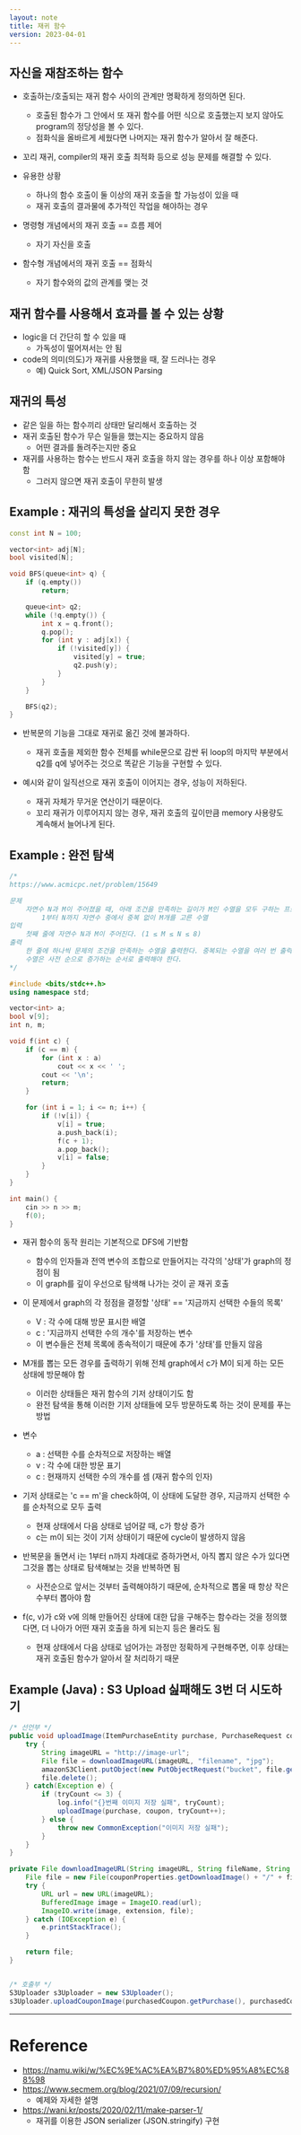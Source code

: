```yaml
---
layout: note
title: 재귀 함수
version: 2023-04-01
---
```


## 자신을 재참조하는 함수





- 호출하는/호출되는 재귀 함수 사이의 관계만 명확하게 정의하면 된다.
    - 호출된 함수가 그 안에서 또 재귀 함수를 어떤 식으로 호출했는지 보지 않아도 program의 정당성을 볼 수 있다.
    - 점화식을 올바르게 세웠다면 나머지는 재귀 함수가 알아서 잘 해준다.

- 꼬리 재귀, compiler의 재귀 호출 최적화 등으로 성능 문제를 해결할 수 있다.

- 유용한 상황
    - 하나의 함수 호출이 둘 이상의 재귀 호출을 할 가능성이 있을 때
    - 재귀 호출의 결과물에 추가적인 작업을 해야하는 경우








- 명령형 개념에서의 재귀 호출 == 흐름 제어
    - 자기 자신을 호출
- 함수형 개념에서의 재귀 호출 == 점화식
    - 자기 함수와의 값의 관계를 맺는 것



## 재귀 함수를 사용해서 효과를 볼 수 있는 상황

- logic을 더 간단히 할 수 있을 때
    - 가독성이 떨어져서는 안 됨
- code의 의미(의도)가 재귀를 사용했을 때, 잘 드러나는 경우
    - 예) Quick Sort, XML/JSON Parsing




## 재귀의 특성

- 같은 일을 하는 함수끼리 상태만 달리해서 호출하는 것
- 재귀 호출된 함수가 무슨 일들을 했는지는 중요하지 않음
    - 어떤 결과를 돌려주는지만 중요
- 재귀를 사용하는 함수는 반드시 재귀 호출을 하지 않는 경우를 하나 이상 포함해야함
    - 그러지 않으면 재귀 호출이 무한히 발생




## Example : 재귀의 특성을 살리지 못한 경우

```cpp
const int N = 100;

vector<int> adj[N];
bool visited[N];

void BFS(queue<int> q) {
    if (q.empty())
        return;

    queue<int> q2;
    while (!q.empty()) {
        int x = q.front();
        q.pop();
        for (int y : adj[x]) {
            if (!visited[y]) {
                visited[y] = true;
                q2.push(y);
            }
        }
    }

    BFS(q2);
}
```

- 반복문의 기능을 그대로 재귀로 옮긴 것에 불과하다.
    - 재귀 호출을 제외한 함수 전체를 while문으로 감싼 뒤 loop의 마지막 부분에서 q2를 q에 넣어주는 것으로 똑같은 기능을 구현할 수 있다.

- 예시와 같이 일직선으로 재귀 호출이 이어지는 경우, 성능이 저하된다.
    - 재귀 자체가 무거운 연산이기 때문이다.
    - 꼬리 재귀가 이루어지지 않는 경우, 재귀 호출의 깊이만큼 memory 사용량도 계속해서 늘어나게 된다.




## Example : 완전 탐색

```cpp
/*
https://www.acmicpc.net/problem/15649

문제
    자연수 N과 M이 주어졌을 때, 아래 조건을 만족하는 길이가 M인 수열을 모두 구하는 프로그램을 작성하시오.
        1부터 N까지 자연수 중에서 중복 없이 M개를 고른 수열
입력
    첫째 줄에 자연수 N과 M이 주어진다. (1 ≤ M ≤ N ≤ 8)
출력
    한 줄에 하나씩 문제의 조건을 만족하는 수열을 출력한다. 중복되는 수열을 여러 번 출력하면 안되며, 각 수열은 공백으로 구분해서 출력해야 한다.
    수열은 사전 순으로 증가하는 순서로 출력해야 한다.
*/

#include <bits/stdc++.h>
using namespace std;

vector<int> a;
bool v[9];
int n, m;

void f(int c) {
    if (c == m) {
        for (int x : a)
            cout << x << ' ';
        cout << '\n';
        return;
    }

    for (int i = 1; i <= n; i++) {
        if (!v[i]) {
            v[i] = true;
            a.push_back(i);
            f(c + 1);
            a.pop_back();
            v[i] = false;
        }
    }
}

int main() {
    cin >> n >> m;
    f(0);
}
```

- 재귀 함수의 동작 원리는 기본적으로 DFS에 기반함
    - 함수의 인자들과 전역 변수의 조합으로 만들어지는 각각의 '상태'가 graph의 정점이 됨
    - 이 graph를 깊이 우선으로 탐색해 나가는 것이 곧 재귀 호출

- 이 문제에서 graph의 각 정점을 결정할 '상태' == '지금까지 선택한 수들의 목록'
    - V : 각 수에 대해 방문 표시한 배열
    - c : '지금까지 선택한 수의 개수'를 저장하는 변수
    - 이 변수들은 전체 목록에 종속적이기 때문에 추가 '상태'를 만들지 않음

- M개를 뽑는 모든 경우를 출력하기 위해 전체 graph에서 c가 M이 되게 하는 모든 상태에 방문해야 함
    - 이러한 상태들은 재귀 함수의 기저 상태이기도 함
    - 완전 탐색을 통해 이러한 기저 상태들에 모두 방문하도록 하는 것이 문제를 푸는 방법

- 변수
    - a : 선택한 수를 순차적으로 저장하는 배열
    - v : 각 수에 대한 방문 표기
    - c : 현재까지 선택한 수의 개수를 셈 (재귀 함수의 인자)

- 기저 상태로는 'c == m'을 check하여, 이 상태에 도달한 경우, 지금까지 선택한 수를 순차적으로 모두 출력
    - 현재 상태에서 다음 상태로 넘어갈 때, c가 항상 증가
    - c는 m이 되는 것이 기저 상태이기 때문에 cycle이 발생하지 않음

- 반복문을 돌면서 i는 1부터 n까지 차례대로 증하가면서, 아직 뽑지 않은 수가 있다면 그것을 뽑는 상태로 탐색해보는 것을 반복하면 됨
    - 사전순으로 앞서는 것부터 출력해야하기 때문에, 순차적으로 뽑울 때 항상 작은 수부터 뽑아야 함

- f(c, v)가 c와 v에 의해 만들어진 상태에 대한 답을 구해주는 함수라는 것을 정의했다면, 더 나아가 어떤 재귀 호출을 하게 되는지 등은 몰라도 됨
    - 현재 상태에서 다음 상태로 넘어가는 과정만 정확하게 구현해주면, 이후 상태는 재귀 호출된 함수가 알아서 잘 처리하기 때문




## Example (Java) : S3 Upload 싪패해도 3번 더 시도하기 

```java
/* 선언부 */
public void uploadImage(ItemPurchaseEntity purchase, PurchaseRequest coupon, int tryCount) throws CommonException {
    try {
        String imageURL = "http://image-url";
        File file = downloadImageURL(imageURL, "filename", "jpg");
        amazonS3Client.putObject(new PutObjectRequest("bucket", file.getName(), file));
        file.delete();
    } catch(Exception e) {
        if (tryCount <= 3) {
            log.info("{}번째 이미지 저장 실패", tryCount);
            uploadImage(purchase, coupon, tryCount++);
        } else {
            throw new CommonException("이미지 저장 실패");
        }
    }
}

private File downloadImageURL(String imageURL, String fileName, String extension) {
    File file = new File(couponProperties.getDownloadImage() + "/" + fileName + "." + extension);
    try {
        URL url = new URL(imageURL);
        BufferedImage image = ImageIO.read(url);
        ImageIO.write(image, extension, file);
    } catch (IOException e) {
        e.printStackTrace();
    }

    return file;
}


/* 호출부 */
S3Uploader s3Uploader = new S3Uploader();
s3Uploader.uploadCouponImage(purchasedCoupon.getPurchase(), purchasedCoupon.getCoupon(), 1);
```




---




# Reference

- https://namu.wiki/w/%EC%9E%AC%EA%B7%80%ED%95%A8%EC%88%98
- https://www.secmem.org/blog/2021/07/09/recursion/
    - 예제와 자세한 설명
- https://wani.kr/posts/2020/02/11/make-parser-1/
    - 재귀를 이용한 JSON serializer (JSON.stringify) 구현
